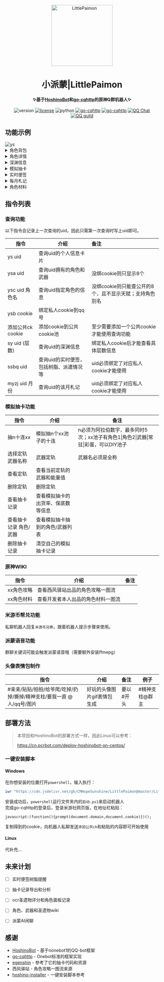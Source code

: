 <p align="center">
  <a href="https://github.com/CMHopeSunshine/LittlePaimon"><img src="https://raw.githubusercontent.com/CMHopeSunshine/LittlePaimon/master/readme/logo.png" width="200" height="200" alt="LittlePaimon"></a>
</p>
<h1 align="center">小派蒙|LittlePaimon</h1>
<h4 align="center">✨基于<a href="https://github.com/Ice-Cirno/HoshinoBot" target="_blank">HoshinoBot</a>和<a href="https://github.com/Mrs4s/go-cqhttp" target="_blank">go-cqhttp</a>的原神Q群机器人✨</h4>

<p align="center">
    <img src="https://img.shields.io/badge/version-v1.0.0-red" alt="version">
    <a href="https://cdn.jsdelivr.net/gh/CMHopeSunshine/LittlePaimon@master/LICENSE"><img src="https://img.shields.io/github/license/CMHopeSunshine/LittlePaimon" alt="license"></a>
    <img src="https://img.shields.io/badge/python-3.8+-yellow" alt="python">
    <a href="https://github.com/Mrs4s/go-cqhttp"><img src="https://img.shields.io/badge/go--cqhttp-v1.0.0--rc1-green?style=flat-square" alt="go-cqhttp"></a>
    <a href="https://docs.nonebot.dev/"><img src="https://img.shields.io/badge/NoneBot-1.6.0+,2.0.0---cyan?style=flat-square" alt="go-cqhttp"></a>
    <a href="https://qm.qq.com/cgi-bin/qm/qr?k=C7QsbLOA4SNWWy8_lofoR1CPipG-aTi3&jump_from=webapi"><img src="https://img.shields.io/badge/QQ群-906635633-blue?style=flat-square" alt="QQ Chat"></a>
    <a href="https://qun.qq.com/qqweb/qunpro/share?_wv=3&_wwv=128&inviteCode=MmWrI&from=246610&biz=ka"><img src="https://img.shields.io/badge/QQ频道-尘世闲游-purple?style=flat-square" alt="QQ guild"></a>
</p>


## 功能示例

<img src="https://raw.githubusercontent.com/CMHopeSunshine/LittlePaimon/master/readme/ys.jpg" alt="ys">

<details>
<summary>角色背包</summary>
<img src="https://raw.githubusercontent.com/CMHopeSunshine/LittlePaimon/master/readme/ysa.jpg" alt="ysa">
</details>

<details>
<summary>角色详情</summary>
<img src="https://raw.githubusercontent.com/CMHopeSunshine/LittlePaimon/master/readme/ysc.jpg" alt="ysc">
</details>

<details>
<summary>深渊信息</summary>
<img src="https://raw.githubusercontent.com/CMHopeSunshine/LittlePaimon/master/readme/sy12.jpg" alt="sy">
</details>

<details>
<summary>模拟抽卡</summary>
<img src="https://raw.githubusercontent.com/CMHopeSunshine/LittlePaimon/master/readme/%E5%8D%81%E8%BF%9E.jpg" alt="十连">
</details>

<details>
<summary>实时便签</summary>
<img src="https://raw.githubusercontent.com/CMHopeSunshine/LittlePaimon/master/readme/ssbq.jpg" alt="ssbq">
</details>

<details>
<summary>每月札记</summary>
<img src="https://raw.githubusercontent.com/CMHopeSunshine/LittlePaimon/master/readme/myzj.jpg" alt="myzj">
</details>

<details>
<summary>角色材料</summary>
<img src="https://raw.githubusercontent.com/CMHopeSunshine/LittlePaimon/master/readme/material.png" alt="material">
</details>

## 指令列表

### 查询功能

以下指令会记录上一次查询的uid，因此只需第一次查询时写上uid即可。

| 指令              | 介绍                                    | 备注                                                    |
| ----------------- | --------------------------------------- | :------------------------------------------------------ |
| ys uid            | 查询uid的个人信息卡片                   |                                                         |
| ysa uid           | 查询uid拥有的角色和武器                 | 没绑cookie则只显示8个                                   |
| ysc uid 角色名    | 查询uid指定角色的信息                   | 没绑cookie则只能查公开的8个，且不显示天赋；支持角色别名 |
| ysb cookie        | 绑定私人cookie到qq号                    |                                                         |
| 添加公共ck cookie | 添加cookie到公共cookie池                | 至少需要添加一个公共cookie才能使用查询功能              |
| sy uid (层数)     | 查询uid的深渊信息                       | 绑定私人cookie后才能查看具体层数信息                    |
| ssbq uid          | 查询uid的实时便签，包括树脂、派遣情况等 | uid必须绑定了对应私人cookie才能使用                     |
| myzj uid 月份     | 查询uid的该月札记                       | uid必须绑定了对应私人cookie才能使用                     |

### 模拟抽卡功能

| 指令                   | 介绍                               | 备注                                                         |
| ---------------------- | ---------------------------------- | ------------------------------------------------------------ |
| 抽n十连xx              | 模拟抽n个xx池子的十连              | n必须为阿拉伯数字，最多同时5次；xx池子有角色1\|角色2\|武器\|常驻\|彩蛋，可以DIY池子 |
| 选择定轨 武器名称      | 武器定轨                           | 武器名必须是全称                                             |
| 查看定轨               | 查看当前定轨的武器和能量值         |                                                              |
| 删除定轨               | 删除定轨                           |                                                              |
| 查看抽卡记录           | 查看模拟抽卡的出货率、保底数等信息 |                                                              |
| 查看抽卡记录 角色/武器 | 查看模拟抽卡抽到的角色/武器列表    |                                                              |
| 删除抽卡记录           | 清空自己的模拟抽卡记录             |                                                              |

### 原神WIKI

| 指令       | 介绍                               | 备注 |
| ---------- | ---------------------------------- | ---- |
| xx角色攻略 | 查看西风驿站出品的角色攻略一图流   |      |
| xx角色材料 | 查看开发者本人出品的角色材料一图流 |      |



### 米游币帮兑功能

私聊机器人回复```米游币兑换```，跟着机器人提示步骤来使用。

### 派蒙语音功能

群聊关键词可能会触发派蒙语音哦（需要额外安装ffmepg）

### 头像表情包制作

| 指令                                                         | 介绍                        | 备注      | 例子           |
| ------------------------------------------------------------ | --------------------------- | :-------- | -------------- |
| #亲亲/贴贴/拍拍/给爷爬/吃掉/扔掉/撕掉/精神支柱/要我一直 @人/qq号/图片 | 好玩的头像图片gif表情包生成 | 要以#开头 | #精神支柱@群主 |

## 部署方法

> 本项目和HoshinoBot的部署方式一样，因此Linux可以参考：
>
> https://cn.pcrbot.com/deploy-hoshinobot-on-centos/
>

### 一键安装脚本

#### Windows

在你想安装的位置打开`powershell`，输入执行：

```powershell
iwr "https://cdn.jsdelivr.net/gh/CMHopeSunshine/LittlePaimon@master/LittlePaimon-install.ps1" -O .\pm.ps1 ; ./pm.ps1 ; Set-Location .. ; rm pm.ps1
```
安装成功后，`powershell`运行文件夹内的`启动.ps1`来启动机器人  
完成go-cqhttp的登录后，登录米游社网页版，在地址栏粘贴：
```
javascript:(function(){prompt(document.domain,document.cookie)})();
```
复制得到的cookie，向机器人私聊发送`添加公共ck`和粘贴的内容即可开始使用

#### Linux

代补充...

## 未来计划

- [ ] 实时便签树脂提醒

- [ ] 抽卡记录导出和分析
- [ ] ocr圣遗物评分和角色面板记录
- [ ] 角色、武器和圣遗物wiki
- [ ] 派蒙AI闲聊

## 感谢

- [HoshinoBot](https://github.com/Ice-Cirno/HoshinoBot) - 基于nonebot1的QQ-bot框架
- [go-cqhttp](https://github.com/Mrs4s/go-cqhttp) - Onebot标准的框架实现
- [egenshin](https://github.com/pcrbot/erinilis-modules/tree/master/egenshin) - 参考了它的抽卡代码和资源
- 西风驿站 - 角色攻略一图流来源
- [hoshino-installer](https://github.com/pcrbot/hoshino-installer) - 一键安装脚本参考
